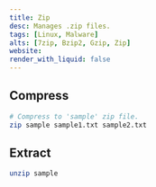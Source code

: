```yaml
---
title: Zip
desc: Manages .zip files.
tags: [Linux, Malware]
alts: [7zip, Bzip2, Gzip, Zip]
website:
render_with_liquid: false
---
```


## Compress

```sh
# Compress to 'sample' zip file.
zip sample sample1.txt sample2.txt
```

## Extract

```sh
unzip sample
```
